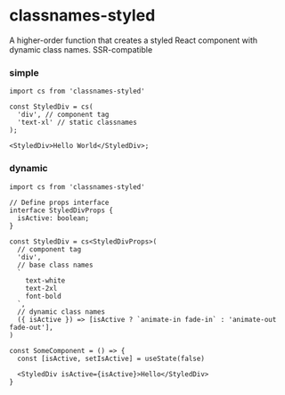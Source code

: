 # classnames-styled

A higher-order function that creates a styled React component with dynamic class names. SSR-compatible

### simple

```tsx
import cs from 'classnames-styled'

const StyledDiv = cs(
  'div', // component tag
  'text-xl' // static classnames
);

<StyledDiv>Hello World</StyledDiv>;
```

### dynamic

```tsx
import cs from 'classnames-styled'

// Define props interface
interface StyledDivProps {
  isActive: boolean;
}

const StyledDiv = cs<StyledDivProps>(
  // component tag
  'div', 
  // base class names
  `
    text-white
    text-2xl
    font-bold
  `,
  // dynamic class names
  ({ isActive }) => [isActive ? `animate-in fade-in` : 'animate-out fade-out'],
)

const SomeComponent = () => {
  const [isActive, setIsActive] = useState(false)

  <StyledDiv isActive={isActive}>Hello</StyledDiv>
}
```